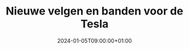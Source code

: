 ---
title: "Nieuwe velgen en banden voor de Tesla"
date: 2024-01-05T09:00:00+01:00
draft: true
tags: ["modelx"]
---